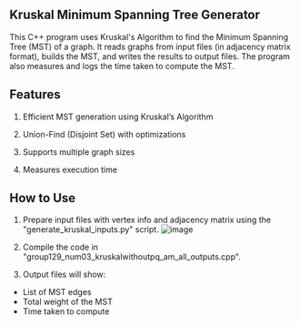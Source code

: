 Kruskal Minimum Spanning Tree Generator
--

This C++ program uses Kruskal's Algorithm to find the Minimum Spanning Tree (MST) of a graph. It reads graphs from input files (in adjacency matrix format), builds the MST, and writes the results to output files. The program also measures and logs the time taken to compute the MST.

Features
-
1. Efficient MST generation using Kruskal’s Algorithm

2. Union-Find (Disjoint Set) with optimizations

3. Supports multiple graph sizes

4. Measures execution time

How to Use
-

1. Prepare input files with vertex info and adjacency matrix using the "generate_kruskal_inputs.py" script.
![image](https://github.com/user-attachments/assets/9861d88d-8f4a-406b-b9dd-028d57b8a690)

2. Compile the code in "group129_num03_kruskalwithoutpq_am_all_outputs.cpp".
   
3. Output files will show:
- List of MST edges
- Total weight of the MST
- Time taken to compute
